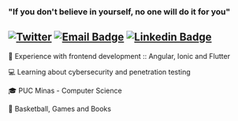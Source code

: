 ### "If you don't believe in yourself, no one will do it for you"

[![Twitter](https://img.shields.io/twitter/url/https/twitter.com/cloudposse.svg?style=social&label=bryan_sso)](https://twitter.com/bryan_sso)
[![Email Badge](https://img.shields.io/badge/-Email-d44638?style=flat&logo=Gmail&logoColor=white&link=mailto:bsantos.cpp@gmail.com)](mailto:bsantos.cpp@gmail.com)
[![Linkedin Badge](https://img.shields.io/badge/-LinkedIn-blue?style=flat&logo=Linkedin&logoColor=white&link=https://www.linkedin.com/in/bsantos-o/)](https://www.linkedin.com/in/bsantos-o/)
------

<!-- **ibryans/ibryans** is a ✨ _special_ ✨ repository because its `README.md` (this file) appears on your GitHub profile.-->


🔭 Experience with frontend development :: Angular, Ionic and Flutter

💻 Learning about cybersecurity and penetration testing

🎓 PUC Minas - Computer Science

🏀 Basketball, Games and Books
